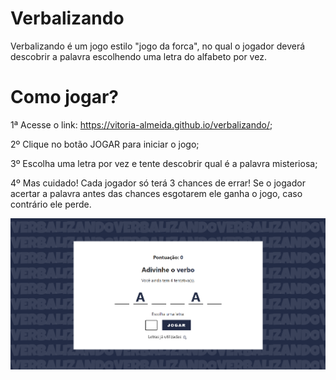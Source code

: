 # Verbalizando
Verbalizando é um jogo estilo "jogo da forca", no qual o jogador deverá descobrir a palavra escolhendo uma letra do alfabeto por vez.

# Como jogar?

1ª Acesse o link: https://vitoria-almeida.github.io/verbalizando/;

2º Clique no botão JOGAR para iniciar o jogo;

3º Escolha uma letra por vez e tente descobrir qual é a palavra misteriosa;

4º Mas cuidado! Cada jogador só terá 3 chances de errar! Se o jogador acertar a palavra antes das chances esgotarem ele ganha o jogo, caso contrário ele perde.

<div align="center"> 
 <img src="./react/public/print.png" width="700" />
</div>
